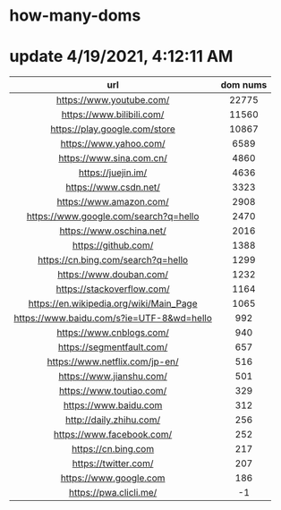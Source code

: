 # how-many-doms

# update 4/19/2021, 4:12:11 AM

url | dom nums
:-: | :-:
https://www.youtube.com/ | 22775
https://www.bilibili.com/ | 11560
https://play.google.com/store | 10867
https://www.yahoo.com/ | 6589
https://www.sina.com.cn/ | 4860
https://juejin.im/ | 4636
https://www.csdn.net/ | 3323
https://www.amazon.com/ | 2908
https://www.google.com/search?q=hello | 2470
https://www.oschina.net/ | 2016
https://github.com/ | 1388
https://cn.bing.com/search?q=hello | 1299
https://www.douban.com/ | 1232
https://stackoverflow.com/ | 1164
https://en.wikipedia.org/wiki/Main_Page | 1065
https://www.baidu.com/s?ie=UTF-8&wd=hello | 992
https://www.cnblogs.com/ | 940
https://segmentfault.com/ | 657
https://www.netflix.com/jp-en/ | 516
https://www.jianshu.com/ | 501
https://www.toutiao.com/ | 329
https://www.baidu.com | 312
http://daily.zhihu.com/ | 256
https://www.facebook.com/ | 252
https://cn.bing.com | 217
https://twitter.com/ | 207
https://www.google.com | 186
https://pwa.clicli.me/ | -1
